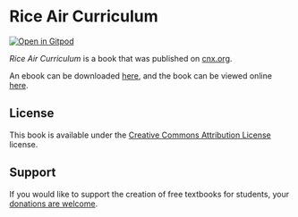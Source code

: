 # Rice Air Curriculum

[![Open in Gitpod](https://gitpod.io/button/open-in-gitpod.svg)](https://gitpod.io/from-referrer/)

_Rice Air Curriculum_ is a book that was published on [cnx.org](https://cnx.org/).

An ebook can be downloaded [here](https://github.com/cnx-user-books/cnxbook-rice-air-curriculum/releases/latest), and the book can be viewed online [here](https://github.com/cnx-user-books/cnxbook-rice-air-curriculum/releases/latest).

## License
This book is available under the [Creative Commons Attribution License](./LICENSE) license.

## Support
If you would like to support the creation of free textbooks for students, your [donations are welcome](https://riceconnect.rice.edu/donation/support-openstax-banner).
